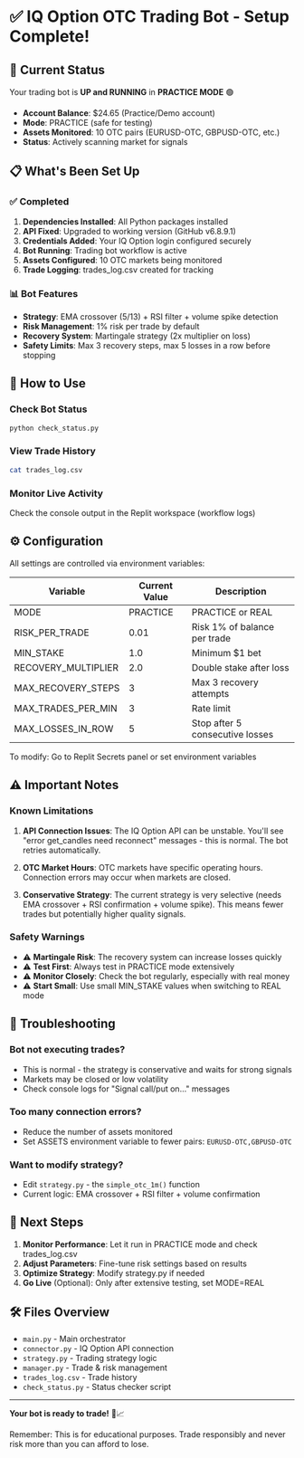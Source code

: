 # ✅ IQ Option OTC Trading Bot - Setup Complete!

## 🎯 Current Status
Your trading bot is **UP and RUNNING** in **PRACTICE MODE** 🟢

- **Account Balance**: $24.65 (Practice/Demo account)
- **Mode**: PRACTICE (safe for testing)
- **Assets Monitored**: 10 OTC pairs (EURUSD-OTC, GBPUSD-OTC, etc.)
- **Status**: Actively scanning market for signals

## 📋 What's Been Set Up

### ✅ Completed
1. **Dependencies Installed**: All Python packages installed
2. **API Fixed**: Upgraded to working version (GitHub v6.8.9.1)
3. **Credentials Added**: Your IQ Option login configured securely
4. **Bot Running**: Trading bot workflow is active
5. **Assets Configured**: 10 OTC markets being monitored
6. **Trade Logging**: trades_log.csv created for tracking

### 📊 Bot Features
- **Strategy**: EMA crossover (5/13) + RSI filter + volume spike detection
- **Risk Management**: 1% risk per trade by default
- **Recovery System**: Martingale strategy (2x multiplier on loss)
- **Safety Limits**: Max 3 recovery steps, max 5 losses in a row before stopping

## 🚀 How to Use

### Check Bot Status
```bash
python check_status.py
```

### View Trade History
```bash
cat trades_log.csv
```

### Monitor Live Activity
Check the console output in the Replit workspace (workflow logs)

## ⚙️ Configuration

All settings are controlled via environment variables:

| Variable | Current Value | Description |
|----------|---------------|-------------|
| MODE | PRACTICE | PRACTICE or REAL |
| RISK_PER_TRADE | 0.01 | Risk 1% of balance per trade |
| MIN_STAKE | 1.0 | Minimum $1 bet |
| RECOVERY_MULTIPLIER | 2.0 | Double stake after loss |
| MAX_RECOVERY_STEPS | 3 | Max 3 recovery attempts |
| MAX_TRADES_PER_MIN | 3 | Rate limit |
| MAX_LOSSES_IN_ROW | 5 | Stop after 5 consecutive losses |

To modify: Go to Replit Secrets panel or set environment variables

## ⚠️ Important Notes

### Known Limitations
1. **API Connection Issues**: The IQ Option API can be unstable. You'll see "error get_candles need reconnect" messages - this is normal. The bot retries automatically.

2. **OTC Market Hours**: OTC markets have specific operating hours. Connection errors may occur when markets are closed.

3. **Conservative Strategy**: The current strategy is very selective (needs EMA crossover + RSI confirmation + volume spike). This means fewer trades but potentially higher quality signals.

### Safety Warnings
- ⚠️ **Martingale Risk**: The recovery system can increase losses quickly
- ⚠️ **Test First**: Always test in PRACTICE mode extensively
- ⚠️ **Monitor Closely**: Check the bot regularly, especially with real money
- ⚠️ **Start Small**: Use small MIN_STAKE values when switching to REAL mode

## 🔧 Troubleshooting

### Bot not executing trades?
- This is normal - the strategy is conservative and waits for strong signals
- Markets may be closed or low volatility
- Check console logs for "Signal call/put on..." messages

### Too many connection errors?
- Reduce the number of assets monitored
- Set ASSETS environment variable to fewer pairs: `EURUSD-OTC,GBPUSD-OTC`

### Want to modify strategy?
- Edit `strategy.py` - the `simple_otc_1m()` function
- Current logic: EMA crossover + RSI filter + volume confirmation

## 📝 Next Steps

1. **Monitor Performance**: Let it run in PRACTICE mode and check trades_log.csv
2. **Adjust Parameters**: Fine-tune risk settings based on results
3. **Optimize Strategy**: Modify strategy.py if needed
4. **Go Live** (Optional): Only after extensive testing, set MODE=REAL

## 🛠️ Files Overview

- `main.py` - Main orchestrator
- `connector.py` - IQ Option API connection
- `strategy.py` - Trading strategy logic
- `manager.py` - Trade & risk management
- `trades_log.csv` - Trade history
- `check_status.py` - Status checker script

---

**Your bot is ready to trade!** 🤖📈

Remember: This is for educational purposes. Trade responsibly and never risk more than you can afford to lose.
